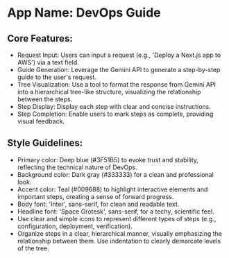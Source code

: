# **App Name**: DevOps Guide

## Core Features:

- Request Input: Users can input a request (e.g., 'Deploy a Next.js app to AWS') via a text field.
- Guide Generation: Leverage the Gemini API to generate a step-by-step guide to the user's request.
- Tree Visualization: Use a tool to format the response from Gemini API into a hierarchical tree-like structure, visualizing the relationship between the steps.
- Step Display: Display each step with clear and concise instructions.
- Step Completion: Enable users to mark steps as complete, providing visual feedback.

## Style Guidelines:

- Primary color: Deep blue (#3F51B5) to evoke trust and stability, reflecting the technical nature of DevOps.
- Background color: Dark gray (#333333) for a clean and professional look.
- Accent color: Teal (#009688) to highlight interactive elements and important steps, creating a sense of forward progress.
- Body font: 'Inter', sans-serif, for clean and readable text.
- Headline font: 'Space Grotesk', sans-serif, for a techy, scientific feel.
- Use clear and simple icons to represent different types of steps (e.g., configuration, deployment, verification).
- Organize steps in a clear, hierarchical manner, visually emphasizing the relationship between them. Use indentation to clearly demarcate levels of the tree.